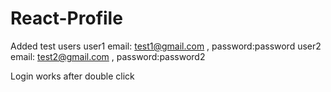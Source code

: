 # React-Profile
Added test users
user1 email: test1@gmail.com , password:password
user2 email: test2@gmail.com , password:password2

Login works after double click
